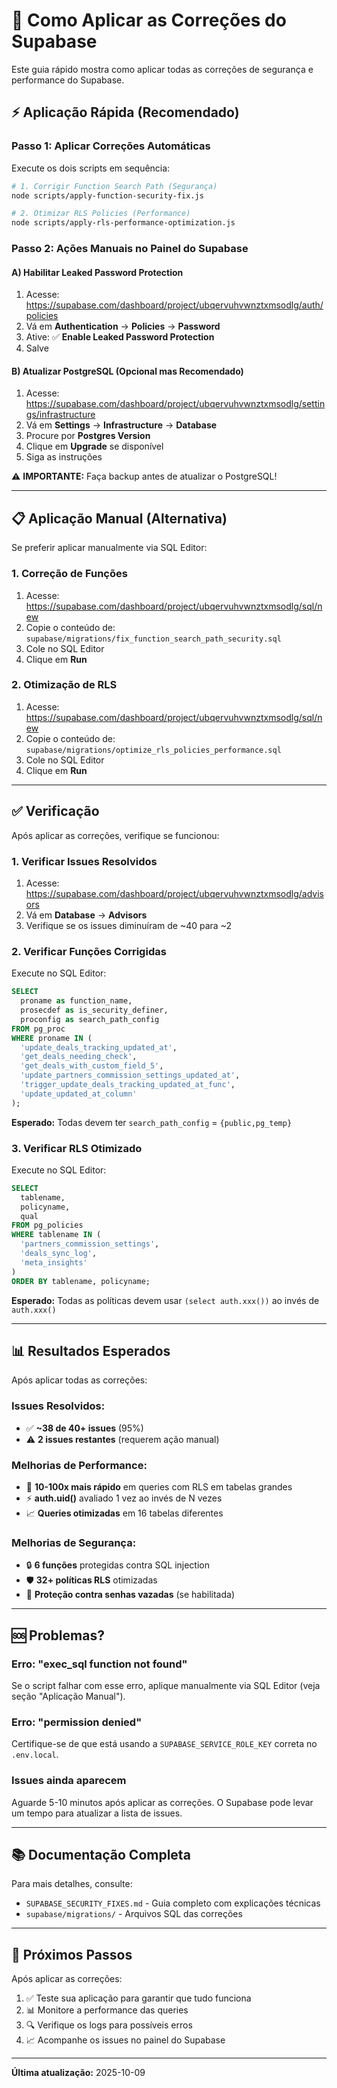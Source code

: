 # 🚀 Como Aplicar as Correções do Supabase

Este guia rápido mostra como aplicar todas as correções de segurança e performance do Supabase.

## ⚡ Aplicação Rápida (Recomendado)

### Passo 1: Aplicar Correções Automáticas

Execute os dois scripts em sequência:

```bash
# 1. Corrigir Function Search Path (Segurança)
node scripts/apply-function-security-fix.js

# 2. Otimizar RLS Policies (Performance)
node scripts/apply-rls-performance-optimization.js
```

### Passo 2: Ações Manuais no Painel do Supabase

#### A) Habilitar Leaked Password Protection

1. Acesse: https://supabase.com/dashboard/project/ubqervuhvwnztxmsodlg/auth/policies
2. Vá em **Authentication** → **Policies** → **Password**
3. Ative: ✅ **Enable Leaked Password Protection**
4. Salve

#### B) Atualizar PostgreSQL (Opcional mas Recomendado)

1. Acesse: https://supabase.com/dashboard/project/ubqervuhvwnztxmsodlg/settings/infrastructure
2. Vá em **Settings** → **Infrastructure** → **Database**
3. Procure por **Postgres Version**
4. Clique em **Upgrade** se disponível
5. Siga as instruções

⚠️ **IMPORTANTE:** Faça backup antes de atualizar o PostgreSQL!

---

## 📋 Aplicação Manual (Alternativa)

Se preferir aplicar manualmente via SQL Editor:

### 1. Correção de Funções

1. Acesse: https://supabase.com/dashboard/project/ubqervuhvwnztxmsodlg/sql/new
2. Copie o conteúdo de: `supabase/migrations/fix_function_search_path_security.sql`
3. Cole no SQL Editor
4. Clique em **Run**

### 2. Otimização de RLS

1. Acesse: https://supabase.com/dashboard/project/ubqervuhvwnztxmsodlg/sql/new
2. Copie o conteúdo de: `supabase/migrations/optimize_rls_policies_performance.sql`
3. Cole no SQL Editor
4. Clique em **Run**

---

## ✅ Verificação

Após aplicar as correções, verifique se funcionou:

### 1. Verificar Issues Resolvidos

1. Acesse: https://supabase.com/dashboard/project/ubqervuhvwnztxmsodlg/advisors
2. Vá em **Database** → **Advisors**
3. Verifique se os issues diminuíram de ~40 para ~2

### 2. Verificar Funções Corrigidas

Execute no SQL Editor:

```sql
SELECT 
  proname as function_name,
  prosecdef as is_security_definer,
  proconfig as search_path_config
FROM pg_proc 
WHERE proname IN (
  'update_deals_tracking_updated_at',
  'get_deals_needing_check',
  'get_deals_with_custom_field_5',
  'update_partners_commission_settings_updated_at',
  'trigger_update_deals_tracking_updated_at_func',
  'update_updated_at_column'
);
```

**Esperado:** Todas devem ter `search_path_config` = `{public,pg_temp}`

### 3. Verificar RLS Otimizado

Execute no SQL Editor:

```sql
SELECT 
  tablename,
  policyname,
  qual
FROM pg_policies 
WHERE tablename IN (
  'partners_commission_settings',
  'deals_sync_log',
  'meta_insights'
)
ORDER BY tablename, policyname;
```

**Esperado:** Todas as políticas devem usar `(select auth.xxx())` ao invés de `auth.xxx()`

---

## 📊 Resultados Esperados

Após aplicar todas as correções:

### Issues Resolvidos:
- ✅ **~38 de 40+ issues** (95%)
- ⚠️ **2 issues restantes** (requerem ação manual)

### Melhorias de Performance:
- 🚀 **10-100x mais rápido** em queries com RLS em tabelas grandes
- ⚡ **auth.uid()** avaliado 1 vez ao invés de N vezes
- 📈 **Queries otimizadas** em 16 tabelas diferentes

### Melhorias de Segurança:
- 🔒 **6 funções** protegidas contra SQL injection
- 🛡️ **32+ políticas RLS** otimizadas
- 🔐 **Proteção contra senhas vazadas** (se habilitada)

---

## 🆘 Problemas?

### Erro: "exec_sql function not found"

Se o script falhar com esse erro, aplique manualmente via SQL Editor (veja seção "Aplicação Manual").

### Erro: "permission denied"

Certifique-se de que está usando a `SUPABASE_SERVICE_ROLE_KEY` correta no `.env.local`.

### Issues ainda aparecem

Aguarde 5-10 minutos após aplicar as correções. O Supabase pode levar um tempo para atualizar a lista de issues.

---

## 📚 Documentação Completa

Para mais detalhes, consulte:
- `SUPABASE_SECURITY_FIXES.md` - Guia completo com explicações técnicas
- `supabase/migrations/` - Arquivos SQL das correções

---

## 🎯 Próximos Passos

Após aplicar as correções:

1. ✅ Teste sua aplicação para garantir que tudo funciona
2. 📊 Monitore a performance das queries
3. 🔍 Verifique os logs para possíveis erros
4. 📈 Acompanhe os issues no painel do Supabase

---

**Última atualização:** 2025-10-09

